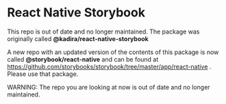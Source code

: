 # React Native Storybook

This repo is out of date and no longer maintained. The package was originally called **@kadira/react-native-storybook**  

A new repo with an updated version of the contents of this package is now called **@storybook/react-native** and can be found at https://github.com/storybooks/storybook/tree/master/app/react-native . Please use that package. 

WARNING: The repo you are looking at now is out of date and no longer maintained.

